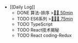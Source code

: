 - [[Daily Log]]
	- DONE 算法-排序 >[🍅🍅 50min](#agenda-pomo://?t=f-1688018037108-1500%2Cf-1688025046196-1500)
	- TODO ES6系列 >[🍅🍅🍅 75min](#agenda-pomo://?t=f-1688027142156-1500%2Cf-1688030273439-1500%2Cf-1688032662818-1500)
	- TODO TypeScript
	- TODO React技术揭秘
	- TODO React coding-Redux